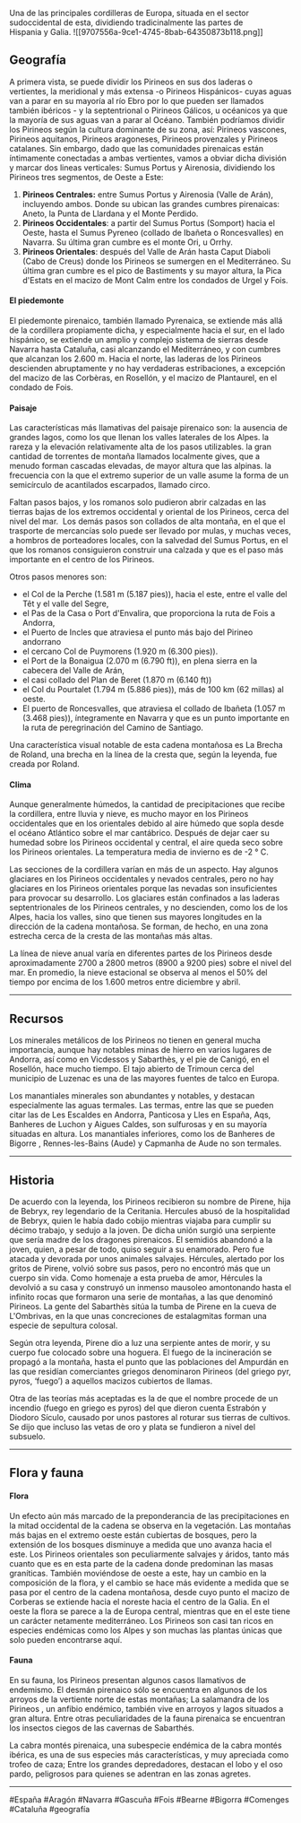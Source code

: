 Una de las principales cordilleras de Europa, situada en el sector sudoccidental de esta, dividiendo tradicinalmente las partes de Hispania y Galia.
![[9707556a-9ce1-4745-8bab-64350873b118.png]]

## Geografía

A primera vista, se puede dividir los Pirineos en sus dos laderas o vertientes, la meridional y más extensa -o Pirineos Hispánicos- cuyas aguas van a parar en su mayoría al río Ebro por lo que pueden ser llamados también ibéricos - y la septentrional o Pirineos Gálicos, u océanicos ya que la mayoría de sus aguas van a parar al Océano. También podríamos dividir los Pirineos según la cultura dominante de su zona, así: Pirineos vascones, Pirineos aquitanos, Pirineos aragoneses, Pirineos provenzales y Pirineos catalanes. Sin embargo, dado que las comunidades pirenaicas están íntimamente conectadas a ambas vertientes, vamos a obviar dicha división y marcar dos lineas verticales: Sumus Portus y Airenosia, dividiendo los Pirineos tres segmentos, de Oeste a Este:

1. **Pirineos Centrales:** entre Sumus Portus y Airenosia (Valle de Arán), incluyendo ambos. Donde su ubican las grandes cumbres pirenaicas: Aneto, la Punta de Llardana y el Monte Perdido.
2. **Pirineos Occidentales**: a partir del Sumus Portus (Somport) hacia el Oeste, hasta el Sumus Pyreneo (collado de Ibañeta o Roncesvalles) en Navarra. Su última gran cumbre es el monte Ori, u Orrhy.
3. **Pirineos Orientales**: después del Valle de Arán hasta Caput Diaboli (Cabo de Creus) donde los Pirineos se sumergen en el Mediterráneo. Su última gran cumbre es el pico de Bastiments y su mayor altura, la Pica d'Estats en el macizo de Mont Calm entre los condados de Urgel y Fois.

#### El piedemonte

El piedemonte pirenaico, también llamado Pyrenaica, se extiende más allá de la cordillera propiamente dicha, y especialmente hacia el sur, en el lado hispánico, se extiende un amplio y complejo sistema de sierras desde Navarra hasta Cataluña, casi alcanzando el Mediterráneo, y con cumbres que alcanzan los 2.600 m. Hacia el norte, las laderas de los Pirineos descienden abruptamente y no hay verdaderas estribaciones, a excepción del macizo de las Corbèras, en Rosellón, y el macizo de Plantaurel, en el condado de Fois. 

#### Paisaje

Las características más llamativas del paisaje pirenaico son: la ausencia de grandes lagos, como los que llenan los valles laterales de los Alpes. la rareza y la elevación relativamente alta de los pasos utilizables. la gran cantidad de torrentes de montaña llamados localmente gives, que a menudo forman cascadas elevadas, de mayor altura que las alpinas. la frecuencia con la que el extremo superior de un valle asume la forma de un semicírculo de acantilados escarpados, llamado circo.

Faltan pasos bajos, y los romanos solo pudieron abrir calzadas en las tierras bajas de los extremos occidental y oriental de los Pirineos, cerca del nivel del mar.  Los demás pasos son collados de alta montaña, en el que el trasporte de mercancías solo puede ser llevado por mulas, y muchas veces, a hombros de porteadores locales, con la salvedad del Sumus Portus, en el que los romanos consiguieron construir una calzada y que es el paso más importante en el centro de los Pirineos. 

Otros pasos menores son:

- el Col de la Perche (1.581 m (5.187 pies)), hacia el este, entre el valle del Têt y el valle del Segre,
- el Pas de la Casa o Port d'Envalira, que proporciona la ruta de Fois a Andorra,
- el Puerto de Incles que atraviesa el punto más bajo del Pirineo andorrano
- el cercano Col de Puymorens (1.920 m (6.300 pies)).
- el Port de la Bonaigua (2.070 m (6.790 ft)), en plena sierra en la cabecera del Valle de Arán,
- el casi collado del Plan de Beret (1.870 m (6.140 ft))
- el Col du Pourtalet (1.794 m (5.886 pies)), más de 100 km (62 millas) al oeste.
- El puerto de Roncesvalles, que atraviesa el collado de Ibañeta (1.057 m (3.468 pies)), íntegramente en Navarra y que es un punto importante en la ruta de peregrinación del Camino de Santiago.

Una característica visual notable de esta cadena montañosa es La Brecha de Roland, una brecha en la línea de la cresta que, según la leyenda, fue creada por Roland.

#### Clima

Aunque generalmente húmedos, la cantidad de precipitaciones que recibe la cordillera, entre lluvia y nieve, es mucho mayor en los Pirineos occidentales que en los orientales debido al aire húmedo que sopla desde el océano Atlántico sobre el mar cantábrico. Después de dejar caer su humedad sobre los Pirineos occidental y central, el aire queda seco sobre los Pirineos orientales. La temperatura media de invierno es de -2 ° C.

Las secciones de la cordillera varían en más de un aspecto. Hay algunos glaciares en los Pirineos occidentales y nevados centrales, pero no hay glaciares en los Pirineos orientales porque las nevadas son insuficientes para provocar su desarrollo. Los glaciares están confinados a las laderas septentrionales de los Pirineos centrales, y no descienden, como los de los Alpes, hacia los valles, sino que tienen sus mayores longitudes en la dirección de la cadena montañosa. Se forman, de hecho, en una zona estrecha cerca de la cresta de las montañas más altas.

La línea de nieve anual varía en diferentes partes de los Pirineos desde aproximadamente 2700 a 2800 metros (8900 a 9200 pies) sobre el nivel del mar. En promedio, la nieve estacional se observa al menos el 50% del tiempo por encima de los 1.600 metros entre diciembre y abril.

---

## Recursos 

Los minerales metálicos de los Pirineos no tienen en general mucha importancia, aunque hay notables minas de hierro en varios lugares de Andorra, así como en Vicdessos y Sabarthès, y el pie de Canigó, en el Rosellón, hace mucho tiempo. El tajo abierto de Trimoun cerca del municipio de Luzenac es una de las mayores fuentes de talco en Europa.

Los manantiales minerales son abundantes y notables, y destacan especialmente las aguas termales. Las termas, entre las que se pueden citar las de Les Escaldes en Andorra, Panticosa y Lles en España, Aqs, Banheres de Luchon y Aigues Caldes, son sulfurosas y en su mayoría situadas en altura. Los manantiales inferiores, como los de Banheres de Bigorre , Rennes-les-Bains (Aude) y Capmanha de Aude no son termales.

---

## Historia

De acuerdo con la leyenda, los Pirineos recibieron su nombre de Pirene, hija de Bebryx, rey legendario de la Ceritania. Hercules abusó de la hospitalidad de Bebryx, quien le había dado cobijo mientras viajaba para cumplir su décimo trabajo, y sedujo a la joven. De dicha unión surgió una serpiente que sería madre de los dragones pirenaicos. El semidiós abandonó a la joven, quien, a pesar de todo, quiso seguir a su enamorado. Pero fue atacada y devorada por unos animales salvajes. Hércules, alertado por los gritos de Pirene, volvió sobre sus pasos, pero no encontró más que un cuerpo sin vida. Como homenaje a esta prueba de amor, Hércules la devolvió a su casa y construyó un inmenso mausoleo amontonando hasta el infinito rocas que formaron una serie de montañas, a las que denominó Pirineos. La gente del Sabarthès sitúa la tumba de Pirene en la cueva de L'Ombrivas, en la que unas concreciones de estalagmitas forman una especie de sepultura colosal.

Según otra leyenda, Pirene dio a luz una serpiente antes de morir, y su cuerpo fue colocado sobre una hoguera. El fuego de la incineración se propagó a la montaña, hasta el punto que las poblaciones del Ampurdán en las que residían comerciantes griegos denominaron Pirineos (del griego pyr, pyros, ‘fuego’) a aquellos macizos cubiertos de llamas.

Otra de las teorías más aceptadas es la de que el nombre procede de un incendio (fuego en griego es pyros) del que dieron cuenta Estrabón y Diodoro Sículo, causado por unos pastores al roturar sus tierras de cultivos. Se dijo que incluso las vetas de oro y plata se fundieron a nivel del subsuelo.

---

## Flora y fauna

#### Flora

Un efecto aún más marcado de la preponderancia de las precipitaciones en la mitad occidental de la cadena se observa en la vegetación. Las montañas más bajas en el extremo oeste están cubiertas de bosques, pero la extensión de los bosques disminuye a medida que uno avanza hacia el este. Los Pirineos orientales son peculiarmente salvajes y áridos, tanto más cuanto que es en esta parte de la cadena donde predominan las masas graníticas. También moviéndose de oeste a este, hay un cambio en la composición de la flora, y el cambio se hace más evidente a medida que se pasa por el centro de la cadena montañosa, desde cuyo punto el macizo de Corberas se extiende hacia el noreste hacia el centro de la Galia. En el oeste la flora se parece a la de Europa central, mientras que en el este tiene un carácter netamente mediterráneo. Los Pirineos son casi tan ricos en especies endémicas como los Alpes y son muchas las plantas únicas que solo pueden encontrarse aquí.

#### Fauna

En su fauna, los Pirineos presentan algunos casos llamativos de endemismo. El desmán pirenaico sólo se encuentra en algunos de los arroyos de la vertiente norte de estas montañas; La salamandra de los Pirineos , un anfibio endémico, también vive en arroyos y lagos situados a gran altura. Entre otras peculiaridades de la fauna pirenaica se encuentran los insectos ciegos de las cavernas de Sabarthés.

La cabra montés pirenaica, una subespecie endémica de la cabra montés ibérica, es una de sus especies más características, y muy apreciada como trofeo de caza; Entre los grandes depredadores, destacan el lobo y el oso pardo, peligrosos para quienes se adentran en las zonas agretes.

--- 

#España #Aragón #Navarra #Gascuña #Fois #Bearne #Bigorra #Comenges #Cataluña #geografía 
